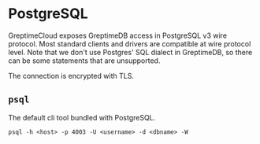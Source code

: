 # PostgreSQL

GreptimeCloud exposes GreptimeDB access in PostgreSQL v3 wire protocol. Most
standard clients and drivers are compatible at wire protocol level. Note that we
don't use Postgres' SQL dialect in GreptimeDB, so there can be some statements
that are unsupported.

The connection is encrypted with TLS.

## `psql`

The default cli tool bundled with PostgreSQL.

```
psql -h <host> -p 4003 -U <username> -d <dbname> -W
```
